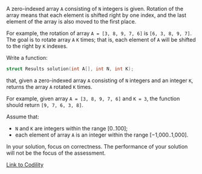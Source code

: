 A zero-indexed array `A` consisting of `N` integers is given. Rotation of the array means that each element is shifted right by one index, and the last element of the array is also moved to the first place.

For example, the rotation of array `A = [3, 8, 9, 7, 6]` is `[6, 3, 8, 9, 7]`. The goal is to rotate array `A` `K` times; that is, each element of `A` will be shifted to the right by `K` indexes.

Write a function:
```c
struct Results solution(int A[], int N, int K);
```
that, given a zero-indexed array `A` consisting of `N` integers and an integer `K`, returns the array `A` rotated `K` times.

For example, given array `A = [3, 8, 9, 7, 6]` and `K = 3`, the function should return `[9, 7, 6, 3, 8]`.

Assume that:
 - `N` and `K` are integers within the range [0..100];
 - each element of array `A` is an integer within the range [−1,000..1,000].

In your solution, focus on correctness. The performance of your solution will not be the focus of the assessment.

[Link to Codility](https://codility.com/programmers/lessons/2-arrays/cyclic_rotation/)
